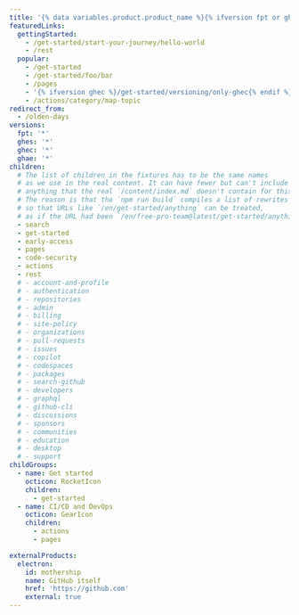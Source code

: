 ```yaml
---
title: '{% data variables.product.product_name %}{% ifversion fpt or ghec%}.com{% endif %} Fixture Documentation'
featuredLinks:
  gettingStarted:
    - /get-started/start-your-journey/hello-world
    - /rest
  popular:
    - /get-started
    - /get-started/foo/bar
    - /pages
    - '{% ifversion ghec %}/get-started/versioning/only-ghec{% endif %}'
    - /actions/category/map-topic
redirect_from:
  - /olden-days
versions:
  fpt: '*'
  ghes: '*'
  ghec: '*'
  ghae: '*'
children:
  # The list of children in the fixtures has to be the same names
  # as we use in the real content. It can have fewer but can't include
  # anything that the real `/content/index.md` doesn't contain for this.
  # The reason is that the `npm run build` compiles a list of rewrites
  # so that URLs like `/en/get-started/anything` can be treated,
  # as if the URL had been `/en/free-pro-team@latest/get-started/anything`.
  - search
  - get-started
  - early-access
  - pages
  - code-security
  - actions
  - rest
  # - account-and-profile
  # - authentication
  # - repositories
  # - admin
  # - billing
  # - site-policy
  # - organizations
  # - pull-requests
  # - issues
  # - copilot
  # - codespaces
  # - packages
  # - search-github
  # - developers
  # - graphql
  # - github-cli
  # - discussions
  # - sponsors
  # - communities
  # - education
  # - desktop
  # - support
childGroups:
  - name: Get started
    octicon: RocketIcon
    children:
      - get-started
  - name: CI/CD and DevOps
    octicon: GearIcon
    children:
      - actions
      - pages

externalProducts:
  electron:
    id: mothership
    name: GitHub itself
    href: 'https://github.com'
    external: true
---
```

